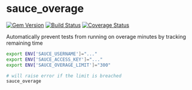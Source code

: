 # sauce_overage

[![Gem Version](https://badge.fury.io/rb/sauce_overage.svg)](https://rubygems.org/gems/sauce_overage)
[![Build Status](https://travis-ci.org/bootstraponline/sauce_overage.svg)](https://travis-ci.org/bootstraponline/sauce_overage)
[![Coverage Status](https://coveralls.io/repos/bootstraponline/sauce_overage/badge.svg?branch=master&service=github&nocache)](https://coveralls.io/github/bootstraponline/sauce_overage?branch=master)

Automatically prevent tests from running on overage minutes by tracking remaining time

```bash
export ENV['SAUCE_USERNAME']="..."
export ENV['SAUCE_ACCESS_KEY']="..."
export ENV['SAUCE_OVERAGE_LIMIT']="300"

# will raise error if the limit is breached
sauce_overage
```
